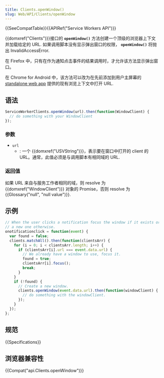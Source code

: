 ```yaml
---
title: Clients.openWindow()
slug: Web/API/Clients/openWindow
---
```


{{SeeCompatTable}}{{APIRef("Service Workers API")}}

{{domxref("Clients")}}接口的 **`openWindow()`** 方法创建一个顶级的浏览器上下文并加载给定的 URL. 如果调用脚本没有显示弹出窗口的权限， **`openWindow()`** 将抛出 InvalidAccessError.

在 Firefox 中，只有在作为通知点击事件的结果调用时，才允许该方法显示弹出窗口。

在 Chrome for Android 中，该方法可以改为在先前添加到用户主屏幕的 [standalone web app](/zh-CN/Apps/Progressive/Installable) 提供的现有浏览上下文中打开 URL.

## 语法

```js
ServiceWorkerClients.openWindow(url).then(function(WindowClient) {
  // do something with your WindowClient
});
```

### 参数

- `url`
  - : 一个 {{domxref("USVString")}}，表示要在窗口中打开的 client 的 URL。通常，此值必须是与调用脚本有相同域的 URL.

### 返回值

如果 URL 来自与服务工作者相同的域，则 resolve 为 {{domxref("WindowClient")}} 对象的 Promise，否则 resolve 为 {{Glossary("null", "null value")}}.

## 示例

```js
// When the user clicks a notification focus the window if it exists or open
// a new one otherwise.
onotificationclick = function(event) {
  var found = false;
  clients.matchAll().then(function(clientsArr) {
    for (i = 0; i < clientsArr.length; i++) {
      if (clientsArr[i].url === event.data.url) {
        // We already have a window to use, focus it.
        found = true;
        clientsArr[i].focus();
        break;
      }
    }
    if (!found) {
      // Create a new window.
      clients.openWindow(event.data.url).then(function(windowClient) {
        // do something with the windowClient.
      });
    }
  });
};
```

## 规范

{{Specifications}}

## 浏览器兼容性

{{Compat("api.Clients.openWindow")}}
